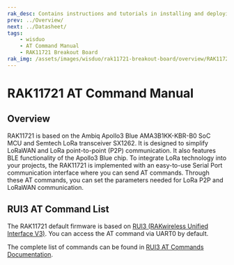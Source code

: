 ```yaml
---
rak_desc: Contains instructions and tutorials in installing and deploying your RAK11721 Breakout Board. Instructions are written in a detailed and step-by-step manner for an easier experience in setting up your LoRaWAN Module.
prev: ../Overview/
next: ../Datasheet/
tags:
    - wisduo
    - AT Command Manual
    - RAK11721 Breakout Board
rak_img: /assets/images/wisduo/rak11721-breakout-board/overview/RAK11721-Breakout.png
---
```


# RAK11721 AT Command Manual

## Overview

RAK11721 is based on the Ambiq Apollo3 Blue AMA3B1KK-KBR-B0 SoC MCU and Semtech LoRa transceiver SX1262. It is designed to simplify LoRaWAN and LoRa point-to-point (P2P) communication. It also features BLE functionality of the Apollo3 Blue chip. To integrate LoRa technology into your projects, the RAK11721 is implemented with an easy-to-use Serial Port communication interface where you can send AT commands. Through these AT commands, you can set the parameters needed for LoRa P2P and LoRaWAN communication.

## RUI3 AT Command List

The RAK11721 default firmware is based on [RUI3 (RAKwireless Unified Interface V3)](/RUI3/#overview). You can access the AT command via UART0 by default.

The complete list of commands can be found in [RUI3 AT Commands Documentation](/RUI3/Serial-Operating-Modes/AT-Command-Manual/#content).

